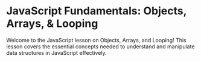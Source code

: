 # JavaScript Fundamentals: Objects, Arrays, & Looping

Welcome to the JavaScript lesson on Objects, Arrays, and Looping! This lesson covers the essential concepts needed to understand and manipulate data structures in JavaScript effectively.
